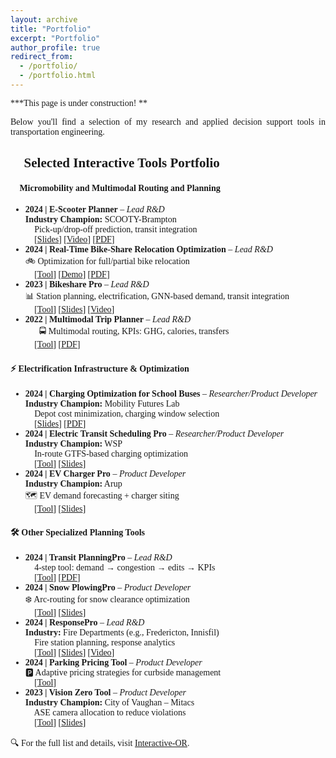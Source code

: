 ```yaml
---
layout: archive
title: "Portfolio"
excerpt: "Portfolio"
author_profile: true
redirect_from: 
  - /portfolio/
  - /portfolio.html
---
```


<div style="font-size: 14px; font-family: 'Georgia', serif; text-align: justify;">

***This page is under construction! ** <br>

Below you'll find a selection of my research and applied decision support tools in transportation engineering.

<h2>🚀 Selected Interactive Tools Portfolio</h2>

#### 🛴 Micromobility and Multimodal Routing and Planning
<ul>
  <li><strong>2024 | E-Scooter Planner</strong> – <em>Lead R&D</em><br>
  <strong>Industry Champion:</strong> SCOOTY-Brampton<br>
  📍 Pick-up/drop-off prediction, transit integration<br>
  🔗 [<a href="#">Slides</a>] [<a href="#">Video</a>] [<a href="#">PDF</a>]
  </li>

  <li><strong>2024 | Real-Time Bike-Share Relocation Optimization</strong> – <em>Lead R&D</em><br>
  🚲 Optimization for full/partial bike relocation<br>
  🔗 [<a href="#">Tool</a>] [<a href="#">Demo</a>] [<a href="#">PDF</a>]
  </li>

  <li><strong>2023 | Bikeshare Pro</strong> – <em>Lead R&D</em><br>
  📊 Station planning, electrification, GNN-based demand, transit integration<br>
  🔗 [<a href="#">Tool</a>] [<a href="#">Slides</a>] [<a href="#">Video</a>]
  </li>

  <li><strong>2022 | Multimodal Trip Planner</strong> – <em>Lead R&D</em><br>
  🚶🚴🚍 Multimodal routing, KPIs: GHG, calories, transfers<br>
  🔗 [<a href="#">Tool</a>] [<a href="#">PDF</a>]
  </li>
</ul>

#### ⚡ Electrification Infrastructure & Optimization
<ul>
  <li><strong>2024 | Charging Optimization for School Buses</strong> – <em>Researcher/Product Developer</em><br>
  <strong>Industry Champion:</strong> Mobility Futures Lab<br>
  🔌 Depot cost minimization, charging window selection<br>
  🔗 [<a href="#">Slides</a>] [<a href="#">PDF</a>]
  </li>

  <li><strong>2024 | Electric Transit Scheduling Pro</strong> – <em>Researcher/Product Developer</em><br>
  <strong>Industry Champion:</strong> WSP<br>
  🚌 In-route GTFS-based charging optimization<br>
  🔗 [<a href="#">Tool</a>] [<a href="#">Slides</a>]
  </li>

  <li><strong>2024 | EV Charger Pro</strong> – <em>Product Developer</em><br>
  <strong>Industry Champion:</strong> Arup<br>
  🗺️ EV demand forecasting + charger siting<br>
  🔗 [<a href="#">Tool</a>] [<a href="#">Slides</a>]
  </li>
</ul>

#### 🛠️ Other Specialized Planning Tools
<ul>
  <li><strong>2024 | Transit PlanningPro</strong> – <em>Lead R&D</em><br>
  🚦 4-step tool: demand → congestion → edits → KPIs<br>
  🔗 [<a href="#">Tool</a>] [<a href="#">PDF</a>]
  </li>

  <li><strong>2024 | Snow PlowingPro</strong> – <em>Product Developer</em><br>
  ❄️ Arc-routing for snow clearance optimization<br>
  🔗 [<a href="#">Tool</a>] [<a href="#">Slides</a>]
  </li>

  <li><strong>2024 | ResponsePro</strong> – <em>Lead R&D</em><br>
  <strong>Industry:</strong> Fire Departments (e.g., Fredericton, Innisfil)<br>
  🚒 Fire station planning, response analytics<br>
  🔗 [<a href="#">Tool</a>] [<a href="#">Slides</a>] [<a href="#">Video</a>]
  </li>

  <li><strong>2024 | Parking Pricing Tool</strong> – <em>Product Developer</em><br>
  🅿️ Adaptive pricing strategies for curbside management<br>
  🔗 [<a href="#">Tool</a>]
  </li>

  <li><strong>2023 | Vision Zero Tool</strong> – <em>Product Developer</em><br>
  <strong>Industry Champion:</strong> City of Vaughan – Mitacs<br>
  🚨 ASE camera allocation to reduce violations<br>
  🔗 [<a href="#">Tool</a>] [<a href="#">Slides</a>]
  </li>
</ul>

<p>🔍 For the full list and details, visit <a href="https://interactive-or.net/" target="_blank">Interactive-OR</a>.
</div>

